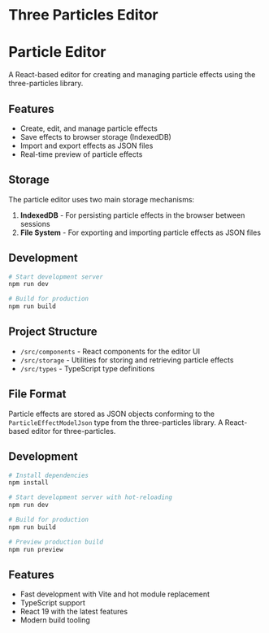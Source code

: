 # Three Particles Editor

# Particle Editor

A React-based editor for creating and managing particle effects using the three-particles library.

## Features

- Create, edit, and manage particle effects
- Save effects to browser storage (IndexedDB)
- Import and export effects as JSON files
- Real-time preview of particle effects

## Storage

The particle editor uses two main storage mechanisms:

1. **IndexedDB** - For persisting particle effects in the browser between sessions
2. **File System** - For exporting and importing particle effects as JSON files

## Development

```bash
# Start development server
npm run dev

# Build for production
npm run build
```

## Project Structure

- `/src/components` - React components for the editor UI
- `/src/storage` - Utilities for storing and retrieving particle effects
- `/src/types` - TypeScript type definitions

## File Format

Particle effects are stored as JSON objects conforming to the `ParticleEffectModelJson` type from the three-particles library.
A React-based editor for three-particles.

## Development

```bash
# Install dependencies
npm install

# Start development server with hot-reloading
npm run dev

# Build for production
npm run build

# Preview production build
npm run preview
```

## Features

- Fast development with Vite and hot module replacement
- TypeScript support
- React 19 with the latest features
- Modern build tooling
